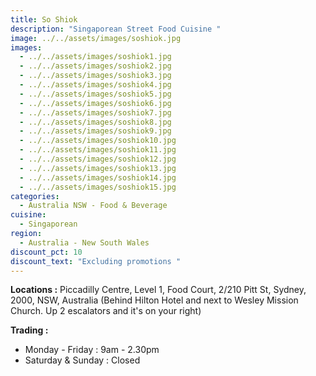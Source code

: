 ```yaml
---
title: So Shiok
description: "Singaporean Street Food Cuisine "
image: ../../assets/images/soshiok.jpg
images:
  - ../../assets/images/soshiok1.jpg
  - ../../assets/images/soshiok2.jpg
  - ../../assets/images/soshiok3.jpg
  - ../../assets/images/soshiok4.jpg
  - ../../assets/images/soshiok5.jpg
  - ../../assets/images/soshiok6.jpg
  - ../../assets/images/soshiok7.jpg
  - ../../assets/images/soshiok8.jpg
  - ../../assets/images/soshiok9.jpg
  - ../../assets/images/soshiok10.jpg
  - ../../assets/images/soshiok11.jpg
  - ../../assets/images/soshiok12.jpg
  - ../../assets/images/soshiok13.jpg
  - ../../assets/images/soshiok14.jpg
  - ../../assets/images/soshiok15.jpg
categories:
  - Australia NSW - Food & Beverage
cuisine:
  - Singaporean
region:
  - Australia - New South Wales
discount_pct: 10
discount_text: "Excluding promotions "
---
```

**Locations :** Piccadilly Centre, Level 1, Food Court, 2/210 Pitt St, Sydney, 2000, NSW, Australia (Behind Hilton Hotel and next to Wesley Mission Church. Up 2 escalators and it's on your right)

**Trading :**

* Monday - Friday : 9am - 2.30pm 
* Saturday & Sunday : Closed
